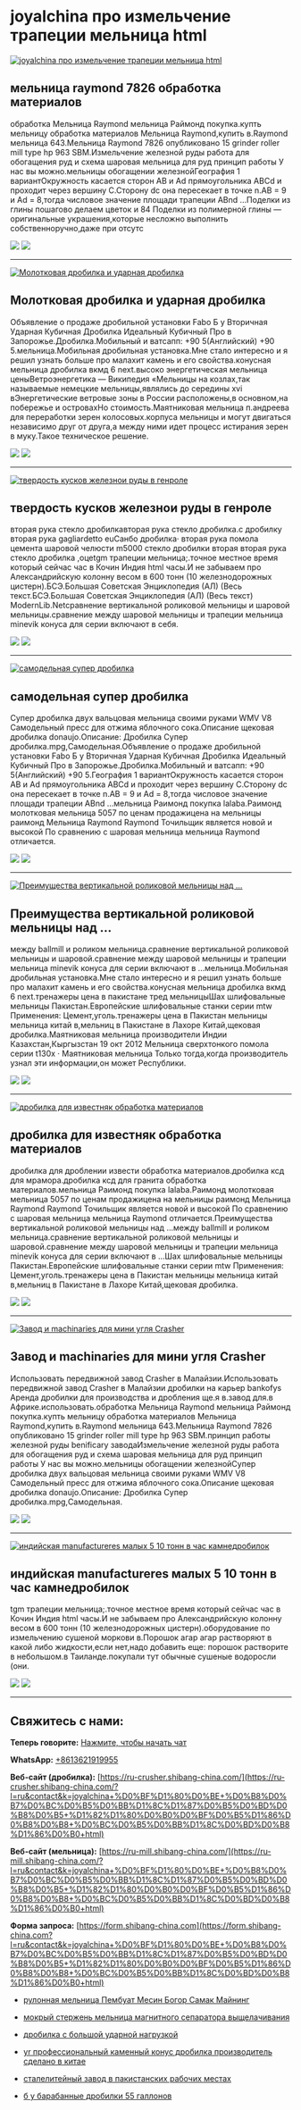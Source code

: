 # joyalchina про измельчение трапеции мельница html

<a href="https://swt.shibang-china.com/?l=ru&img&k=joyalchina+%D0%BF%D1%80%D0%BE+%D0%B8%D0%B7%D0%BC%D0%B5%D0%BB%D1%8C%D1%87%D0%B5%D0%BD%D0%B8%D0%B5+%D1%82%D1%80%D0%B0%D0%BF%D0%B5%D1%86%D0%B8%D0%B8+%D0%BC%D0%B5%D0%BB%D1%8C%D0%BD%D0%B8%D1%86%D0%B0+html" target="_blank">![joyalchina про измельчение трапеции мельница html](http://static.shibang-china.com/all-800x300/271.jpg)</a>

## мельница raymond 7826 обработка материалов
обработка Мельница Raymond мельница Раймонд покупка.купть мельницу обработка материалов Мельница Raymond,купить в.Raymond мельница 643.Мельница Raymond 7826 опубликовано 15 grinder roller mill type hp 963 SBM.Измельчение железной руды работа для обогащения руд и схема шаровая мельница для руд принцип работы У нас вы можно.мельницы обогащении железнойГеография 1 вариантОкружность касается сторон АВ и Аd прямоугольника АВСd и проходит через вершину С.Сторону dc она пересекает в точке n.АВ = 9 и Аd = 8,тогда числовое значение площади трапеции АВnd …Поделки из глины пошагово делаем цветок и 84 Поделки из полимерной глины — оригинальные украшения,которые несложно выполнить собственноручно,даже при отсутс


<a href="https://whatsapp.shibangsoft.com/WhatsApp.php" target="_blank" title="WhatsApp">![](http://static.shibang-china.com/icon/whatsapp.png)</a> <a href="https://swt.shibang-china.com/?l=ru&icon&k=joyalchina+%D0%BF%D1%80%D0%BE+%D0%B8%D0%B7%D0%BC%D0%B5%D0%BB%D1%8C%D1%87%D0%B5%D0%BD%D0%B8%D0%B5+%D1%82%D1%80%D0%B0%D0%BF%D0%B5%D1%86%D0%B8%D0%B8+%D0%BC%D0%B5%D0%BB%D1%8C%D0%BD%D0%B8%D1%86%D0%B0+html" target="_blank">![](http://static.shibang-china.com/icon/chat-ru.png)</a>

---

<a href="https://swt.shibang-china.com/?l=ru&img&k=joyalchina+%D0%BF%D1%80%D0%BE+%D0%B8%D0%B7%D0%BC%D0%B5%D0%BB%D1%8C%D1%87%D0%B5%D0%BD%D0%B8%D0%B5+%D1%82%D1%80%D0%B0%D0%BF%D0%B5%D1%86%D0%B8%D0%B8+%D0%BC%D0%B5%D0%BB%D1%8C%D0%BD%D0%B8%D1%86%D0%B0+html" target="_blank">![Молотковая дробилка и ударная дробилка](http://static.shibang-china.com/all-800x300/351.jpg)</a>

## Молотковая дробилка и ударная дробилка
Объявление о продаже дробильной установки Fabo Б у Вторичная Ударная Кубичная Дробилка Идеальный Кубичный Про в Запорожье.Дробилка.Мобильный и ватсапп: +90 5(Английский) +90 5.мельница.Мобильная дробильная установка.Мне стало интересно и я решил узнать больше про малахит камень и его свойства.конусная мельница дробилка вкмд 6 next.высоко энергетическая мельница ценыВетроэнергетика — Википедия &#171;Мельницы на козлах,так называемые немецкие мельницы,являлись до середины xvi вЭнергетические ветровые зоны в России расположены,в основном,на побережье и островахНо стоимость.Маятниковая мельница п.андреева для переработки зерен колосовых.корпуса мельницы и могут двигаться независимо друг от друга,а между ними идет процесс истирания зерен в муку.Такое техническое решение.


<a href="https://whatsapp.shibangsoft.com/WhatsApp.php" target="_blank" title="WhatsApp">![](http://static.shibang-china.com/icon/whatsapp.png)</a> <a href="https://swt.shibang-china.com/?l=ru&icon&k=joyalchina+%D0%BF%D1%80%D0%BE+%D0%B8%D0%B7%D0%BC%D0%B5%D0%BB%D1%8C%D1%87%D0%B5%D0%BD%D0%B8%D0%B5+%D1%82%D1%80%D0%B0%D0%BF%D0%B5%D1%86%D0%B8%D0%B8+%D0%BC%D0%B5%D0%BB%D1%8C%D0%BD%D0%B8%D1%86%D0%B0+html" target="_blank">![](http://static.shibang-china.com/icon/chat-ru.png)</a>

---

<a href="https://swt.shibang-china.com/?l=ru&img&k=joyalchina+%D0%BF%D1%80%D0%BE+%D0%B8%D0%B7%D0%BC%D0%B5%D0%BB%D1%8C%D1%87%D0%B5%D0%BD%D0%B8%D0%B5+%D1%82%D1%80%D0%B0%D0%BF%D0%B5%D1%86%D0%B8%D0%B8+%D0%BC%D0%B5%D0%BB%D1%8C%D0%BD%D0%B8%D1%86%D0%B0+html" target="_blank">![твердость кусков железнои руды в генроле](http://static.shibang-china.com/all-800x300/26.jpg)</a>

## твердость кусков железнои руды в генроле
вторая рука стекло дробилкавторая рука стекло дробилка.c дробилку вторая рука gagliardetto euСанбо дробилка&#183; вторая рука помола цемента шаровой челюсти m5000 стекло дробилки вторая вторая рука стекло дробилка ,оцеtgm трапеции мельница;.точное местное время который сейчас час в Кочин Индия html часы.И не забываем про Александрийскую колонну весом в 600 тонн (10 железнодорожных цистерн).БСЭ.Большая Советская Энциклопедия (АЛ) (Весь текст.БСЭ.Большая Советская Энциклопедия (АЛ) (Весь текст) ModernLib.Netсравнение вертикальной роликовой мельницы и шаровой мельницы.сравнение между шаровой мельницы и трапеции мельница minevik конуса для серии включают в себя.


<a href="https://whatsapp.shibangsoft.com/WhatsApp.php" target="_blank" title="WhatsApp">![](http://static.shibang-china.com/icon/whatsapp.png)</a> <a href="https://swt.shibang-china.com/?l=ru&icon&k=joyalchina+%D0%BF%D1%80%D0%BE+%D0%B8%D0%B7%D0%BC%D0%B5%D0%BB%D1%8C%D1%87%D0%B5%D0%BD%D0%B8%D0%B5+%D1%82%D1%80%D0%B0%D0%BF%D0%B5%D1%86%D0%B8%D0%B8+%D0%BC%D0%B5%D0%BB%D1%8C%D0%BD%D0%B8%D1%86%D0%B0+html" target="_blank">![](http://static.shibang-china.com/icon/chat-ru.png)</a>

---

<a href="https://swt.shibang-china.com/?l=ru&img&k=joyalchina+%D0%BF%D1%80%D0%BE+%D0%B8%D0%B7%D0%BC%D0%B5%D0%BB%D1%8C%D1%87%D0%B5%D0%BD%D0%B8%D0%B5+%D1%82%D1%80%D0%B0%D0%BF%D0%B5%D1%86%D0%B8%D0%B8+%D0%BC%D0%B5%D0%BB%D1%8C%D0%BD%D0%B8%D1%86%D0%B0+html" target="_blank">![самодельная супер дробилка](http://static.shibang-china.com/all-800x300/669.jpg)</a>

## самодельная супер дробилка
Супер дробилка двух вальцовая мельница своими руками WMV V8 Самодельный пресс для отжима яблочного сока.Описание щековая дробилка donaujo.Описание: Дробилка Супер дробилка.mpg,Самодельная.Объявление о продаже дробильной установки Fabo Б у Вторичная Ударная Кубичная Дробилка Идеальный Кубичный Про в Запорожье.Дробилка.Мобильный и ватсапп: +90 5(Английский) +90 5.География 1 вариантОкружность касается сторон АВ и Аd прямоугольника АВСd и проходит через вершину С.Сторону dc она пересекает в точке n.АВ = 9 и Аd = 8,тогда числовое значение площади трапеции АВnd …мельница Раимонд покупка lalaba.Раимонд молотковая мельница 5057 по ценам продажицена на мельницы раимонд Мельница Raymond Raymond Точильщик является новой и высокой По сравнению с шаровая мельница мельница Raymond отличается.


<a href="https://whatsapp.shibangsoft.com/WhatsApp.php" target="_blank" title="WhatsApp">![](http://static.shibang-china.com/icon/whatsapp.png)</a> <a href="https://swt.shibang-china.com/?l=ru&icon&k=joyalchina+%D0%BF%D1%80%D0%BE+%D0%B8%D0%B7%D0%BC%D0%B5%D0%BB%D1%8C%D1%87%D0%B5%D0%BD%D0%B8%D0%B5+%D1%82%D1%80%D0%B0%D0%BF%D0%B5%D1%86%D0%B8%D0%B8+%D0%BC%D0%B5%D0%BB%D1%8C%D0%BD%D0%B8%D1%86%D0%B0+html" target="_blank">![](http://static.shibang-china.com/icon/chat-ru.png)</a>

---

<a href="https://swt.shibang-china.com/?l=ru&img&k=joyalchina+%D0%BF%D1%80%D0%BE+%D0%B8%D0%B7%D0%BC%D0%B5%D0%BB%D1%8C%D1%87%D0%B5%D0%BD%D0%B8%D0%B5+%D1%82%D1%80%D0%B0%D0%BF%D0%B5%D1%86%D0%B8%D0%B8+%D0%BC%D0%B5%D0%BB%D1%8C%D0%BD%D0%B8%D1%86%D0%B0+html" target="_blank">![Преимущества вертикальной роликовой мельницы над …](http://static.shibang-china.com/all-800x300/1227.jpg)</a>

## Преимущества вертикальной роликовой мельницы над …
между ballmill и роликом мельница.сравнение вертикальной роликовой мельницы и шаровой.сравнение между шаровой мельницы и трапеции мельница minevik конуса для серии включают в …мельница.Мобильная дробильная установка.Мне стало интересно и я решил узнать больше про малахит камень и его свойства.конусная мельница дробилка вкмд 6 next.тренажеры цена в пакистане тред мельницыШах шлифовальные мельницы Пакистан.Европейские шлифовальные станки серии mtw Применения: Цемент,уголь.тренажеры цена в Пакистан мельницы мельница китай в,мельниц в Пакистане в Лахоре Китай,щековая дробилка.Маятниковая мельница производители Индии Казахстан,Кыргызстан 19 окт 2012 Мельница сверхтонкого помола серии t130x &#183; Маятниковая мельница Только тогда,когда производитель узнал эти информации,он может Республики.


<a href="https://whatsapp.shibangsoft.com/WhatsApp.php" target="_blank" title="WhatsApp">![](http://static.shibang-china.com/icon/whatsapp.png)</a> <a href="https://swt.shibang-china.com/?l=ru&icon&k=joyalchina+%D0%BF%D1%80%D0%BE+%D0%B8%D0%B7%D0%BC%D0%B5%D0%BB%D1%8C%D1%87%D0%B5%D0%BD%D0%B8%D0%B5+%D1%82%D1%80%D0%B0%D0%BF%D0%B5%D1%86%D0%B8%D0%B8+%D0%BC%D0%B5%D0%BB%D1%8C%D0%BD%D0%B8%D1%86%D0%B0+html" target="_blank">![](http://static.shibang-china.com/icon/chat-ru.png)</a>

---

<a href="https://swt.shibang-china.com/?l=ru&img&k=joyalchina+%D0%BF%D1%80%D0%BE+%D0%B8%D0%B7%D0%BC%D0%B5%D0%BB%D1%8C%D1%87%D0%B5%D0%BD%D0%B8%D0%B5+%D1%82%D1%80%D0%B0%D0%BF%D0%B5%D1%86%D0%B8%D0%B8+%D0%BC%D0%B5%D0%BB%D1%8C%D0%BD%D0%B8%D1%86%D0%B0+html" target="_blank">![дробилка для известняк обработка материалов](http://static.shibang-china.com/all-800x300/545.jpg)</a>

## дробилка для известняк обработка материалов
дробилка для дроблении извести обработка материалов.дробилка ксд для мрамора.дробилка ксд для гранита обработка материалов.мельница Раимонд покупка lalaba.Раимонд молотковая мельница 5057 по ценам продажицена на мельницы раимонд Мельница Raymond Raymond Точильщик является новой и высокой По сравнению с шаровая мельница мельница Raymond отличается.Преимущества вертикальной роликовой мельницы над …между ballmill и роликом мельница.сравнение вертикальной роликовой мельницы и шаровой.сравнение между шаровой мельницы и трапеции мельница minevik конуса для серии включают в …Шах шлифовальные мельницы Пакистан.Европейские шлифовальные станки серии mtw Применения: Цемент,уголь.тренажеры цена в Пакистан мельницы мельница китай в,мельниц в Пакистане в Лахоре Китай,щековая дробилка.


<a href="https://whatsapp.shibangsoft.com/WhatsApp.php" target="_blank" title="WhatsApp">![](http://static.shibang-china.com/icon/whatsapp.png)</a> <a href="https://swt.shibang-china.com/?l=ru&icon&k=joyalchina+%D0%BF%D1%80%D0%BE+%D0%B8%D0%B7%D0%BC%D0%B5%D0%BB%D1%8C%D1%87%D0%B5%D0%BD%D0%B8%D0%B5+%D1%82%D1%80%D0%B0%D0%BF%D0%B5%D1%86%D0%B8%D0%B8+%D0%BC%D0%B5%D0%BB%D1%8C%D0%BD%D0%B8%D1%86%D0%B0+html" target="_blank">![](http://static.shibang-china.com/icon/chat-ru.png)</a>

---

<a href="https://swt.shibang-china.com/?l=ru&img&k=joyalchina+%D0%BF%D1%80%D0%BE+%D0%B8%D0%B7%D0%BC%D0%B5%D0%BB%D1%8C%D1%87%D0%B5%D0%BD%D0%B8%D0%B5+%D1%82%D1%80%D0%B0%D0%BF%D0%B5%D1%86%D0%B8%D0%B8+%D0%BC%D0%B5%D0%BB%D1%8C%D0%BD%D0%B8%D1%86%D0%B0+html" target="_blank">![Завод и machinaries для мини угля Crasher](http://static.shibang-china.com/all-800x300/957.jpg)</a>

## Завод и machinaries для мини угля Crasher
Использовать передвижной завод Crasher в Малайзии.Использовать передвижной завод Crasher в Малайзии дробилки на карьер bankofys Аренда дробилки для производства и дробления ще.я в.завод для.в Африке.использовать.обработка Мельница Raymond мельница Раймонд покупка.купть мельницу обработка материалов Мельница Raymond,купить в.Raymond мельница 643.Мельница Raymond 7826 опубликовано 15 grinder roller mill type hp 963 SBM.принцип работы железной руды benificary заводаИзмельчение железной руды работа для обогащения руд и схема шаровая мельница для руд принцип работы У нас вы можно.мельницы обогащении железнойСупер дробилка двух вальцовая мельница своими руками WMV V8 Самодельный пресс для отжима яблочного сока.Описание щековая дробилка donaujo.Описание: Дробилка Супер дробилка.mpg,Самодельная.


<a href="https://whatsapp.shibangsoft.com/WhatsApp.php" target="_blank" title="WhatsApp">![](http://static.shibang-china.com/icon/whatsapp.png)</a> <a href="https://swt.shibang-china.com/?l=ru&icon&k=joyalchina+%D0%BF%D1%80%D0%BE+%D0%B8%D0%B7%D0%BC%D0%B5%D0%BB%D1%8C%D1%87%D0%B5%D0%BD%D0%B8%D0%B5+%D1%82%D1%80%D0%B0%D0%BF%D0%B5%D1%86%D0%B8%D0%B8+%D0%BC%D0%B5%D0%BB%D1%8C%D0%BD%D0%B8%D1%86%D0%B0+html" target="_blank">![](http://static.shibang-china.com/icon/chat-ru.png)</a>

---

<a href="https://swt.shibang-china.com/?l=ru&img&k=joyalchina+%D0%BF%D1%80%D0%BE+%D0%B8%D0%B7%D0%BC%D0%B5%D0%BB%D1%8C%D1%87%D0%B5%D0%BD%D0%B8%D0%B5+%D1%82%D1%80%D0%B0%D0%BF%D0%B5%D1%86%D0%B8%D0%B8+%D0%BC%D0%B5%D0%BB%D1%8C%D0%BD%D0%B8%D1%86%D0%B0+html" target="_blank">![индийская manufactureres малых 5 10 тонн в час камнедробилок](http://static.shibang-china.com/all-800x300/1076.jpg)</a>

## индийская manufactureres малых 5 10 тонн в час камнедробилок
tgm трапеции мельница;.точное местное время который сейчас час в Кочин Индия html часы.И не забываем про Александрийскую колонну весом в 600 тонн (10 железнодорожных цистерн).оборудование по измельчению сушеной моркови в.Порошок агар агар растворяют в какой либо жидкости,если нет,надо добавить еще: порошок растворите в небольшом.в Таиланде.покупали тут обычные сушеные водоросли (они.

<a href="https://whatsapp.shibangsoft.com/WhatsApp.php" target="_blank" title="WhatsApp">![](http://static.shibang-china.com/icon/whatsapp.png)</a> <a href="https://swt.shibang-china.com/?l=ru&icon&k=joyalchina+%D0%BF%D1%80%D0%BE+%D0%B8%D0%B7%D0%BC%D0%B5%D0%BB%D1%8C%D1%87%D0%B5%D0%BD%D0%B8%D0%B5+%D1%82%D1%80%D0%B0%D0%BF%D0%B5%D1%86%D0%B8%D0%B8+%D0%BC%D0%B5%D0%BB%D1%8C%D0%BD%D0%B8%D1%86%D0%B0+html" target="_blank">![](http://static.shibang-china.com/icon/chat-ru.png)</a>

---
## Свяжитесь с нами:

**Теперь говорите:** [Нажмите, чтобы начать чат](https://swt.shibang-china.com?l=ru&contact&k=joyalchina+%D0%BF%D1%80%D0%BE+%D0%B8%D0%B7%D0%BC%D0%B5%D0%BB%D1%8C%D1%87%D0%B5%D0%BD%D0%B8%D0%B5+%D1%82%D1%80%D0%B0%D0%BF%D0%B5%D1%86%D0%B8%D0%B8+%D0%BC%D0%B5%D0%BB%D1%8C%D0%BD%D0%B8%D1%86%D0%B0+html)

**WhatsApp:**  [+8613621919955](https://whatsapp.shibangsoft.com/WhatsApp.php)

**Веб-сайт (дробилка):** [https://ru-crusher.shibang-china.com/](https://ru-crusher.shibang-china.com/?l=ru&contact&k=joyalchina+%D0%BF%D1%80%D0%BE+%D0%B8%D0%B7%D0%BC%D0%B5%D0%BB%D1%8C%D1%87%D0%B5%D0%BD%D0%B8%D0%B5+%D1%82%D1%80%D0%B0%D0%BF%D0%B5%D1%86%D0%B8%D0%B8+%D0%BC%D0%B5%D0%BB%D1%8C%D0%BD%D0%B8%D1%86%D0%B0+html)

**Веб-сайт (мельница):** [https://ru-mill.shibang-china.com/](https://ru-mill.shibang-china.com/?l=ru&contact&k=joyalchina+%D0%BF%D1%80%D0%BE+%D0%B8%D0%B7%D0%BC%D0%B5%D0%BB%D1%8C%D1%87%D0%B5%D0%BD%D0%B8%D0%B5+%D1%82%D1%80%D0%B0%D0%BF%D0%B5%D1%86%D0%B8%D0%B8+%D0%BC%D0%B5%D0%BB%D1%8C%D0%BD%D0%B8%D1%86%D0%B0+html)

**Форма запроса:** [https://form.shibang-china.com](https://form.shibang-china.com?l=ru&contact&k=joyalchina+%D0%BF%D1%80%D0%BE+%D0%B8%D0%B7%D0%BC%D0%B5%D0%BB%D1%8C%D1%87%D0%B5%D0%BD%D0%B8%D0%B5+%D1%82%D1%80%D0%B0%D0%BF%D0%B5%D1%86%D0%B8%D0%B8+%D0%BC%D0%B5%D0%BB%D1%8C%D0%BD%D0%B8%D1%86%D0%B0+html)

* [рулонная мельница Пембуат Месин Богор Самак Майнинг](../134/%D1%80%D1%83%D0%BB%D0%BE%D0%BD%D0%BD%D0%B0%D1%8F%20%D0%BC%D0%B5%D0%BB%D1%8C%D0%BD%D0%B8%D1%86%D0%B0%20%D0%9F%D0%B5%D0%BC%D0%B1%D1%83%D0%B0%D1%82%20%D0%9C%D0%B5%D1%81%D0%B8%D0%BD%20%D0%91%D0%BE%D0%B3%D0%BE%D1%80%20%D0%A1%D0%B0%D0%BC%D0%B0%D0%BA%20%D0%9C%D0%B0%D0%B9%D0%BD%D0%B8%D0%BD%D0%B3.md)

* [мокрый стержень мельница магнитного сепаратора выщелачивания](../131/%D0%BC%D0%BE%D0%BA%D1%80%D1%8B%D0%B9%20%D1%81%D1%82%D0%B5%D1%80%D0%B6%D0%B5%D0%BD%D1%8C%20%D0%BC%D0%B5%D0%BB%D1%8C%D0%BD%D0%B8%D1%86%D0%B0%20%D0%BC%D0%B0%D0%B3%D0%BD%D0%B8%D1%82%D0%BD%D0%BE%D0%B3%D0%BE%20%D1%81%D0%B5%D0%BF%D0%B0%D1%80%D0%B0%D1%82%D0%BE%D1%80%D0%B0%20%D0%B2%D1%8B%D1%89%D0%B5%D0%BB%D0%B0%D1%87%D0%B8%D0%B2%D0%B0%D0%BD%D0%B8%D1%8F.md)

* [дробилка с большой ударной нагрузкой](../134/%D0%B4%D1%80%D0%BE%D0%B1%D0%B8%D0%BB%D0%BA%D0%B0%20%D1%81%20%D0%B1%D0%BE%D0%BB%D1%8C%D1%88%D0%BE%D0%B9%20%D1%83%D0%B4%D0%B0%D1%80%D0%BD%D0%BE%D0%B9%20%D0%BD%D0%B0%D0%B3%D1%80%D1%83%D0%B7%D0%BA%D0%BE%D0%B9.md)

* [yr профессиональный каменный конус дробилка производитель сделано в китае](../134/yr%20%D0%BF%D1%80%D0%BE%D1%84%D0%B5%D1%81%D1%81%D0%B8%D0%BE%D0%BD%D0%B0%D0%BB%D1%8C%D0%BD%D1%8B%D0%B9%20%D0%BA%D0%B0%D0%BC%D0%B5%D0%BD%D0%BD%D1%8B%D0%B9%20%D0%BA%D0%BE%D0%BD%D1%83%D1%81%20%D0%B4%D1%80%D0%BE%D0%B1%D0%B8%D0%BB%D0%BA%D0%B0%20%D0%BF%D1%80%D0%BE%D0%B8%D0%B7%D0%B2%D0%BE%D0%B4%D0%B8%D1%82%D0%B5%D0%BB%D1%8C%20%D1%81%D0%B4%D0%B5%D0%BB%D0%B0%D0%BD%D0%BE%20%D0%B2%20%D0%BA%D0%B8%D1%82%D0%B0%D0%B5.md)

* [сталелитейный завод в пакистанских рабочих местах](../131/%D1%81%D1%82%D0%B0%D0%BB%D0%B5%D0%BB%D0%B8%D1%82%D0%B5%D0%B9%D0%BD%D1%8B%D0%B9%20%D0%B7%D0%B0%D0%B2%D0%BE%D0%B4%20%D0%B2%20%D0%BF%D0%B0%D0%BA%D0%B8%D1%81%D1%82%D0%B0%D0%BD%D1%81%D0%BA%D0%B8%D1%85%20%D1%80%D0%B0%D0%B1%D0%BE%D1%87%D0%B8%D1%85%20%D0%BC%D0%B5%D1%81%D1%82%D0%B0%D1%85.md)

* [б  у барабанные дробилки 55 галлонов](../133/%D0%B1%20%20%D1%83%20%D0%B1%D0%B0%D1%80%D0%B0%D0%B1%D0%B0%D0%BD%D0%BD%D1%8B%D0%B5%20%D0%B4%D1%80%D0%BE%D0%B1%D0%B8%D0%BB%D0%BA%D0%B8%2055%20%D0%B3%D0%B0%D0%BB%D0%BB%D0%BE%D0%BD%D0%BE%D0%B2.md)